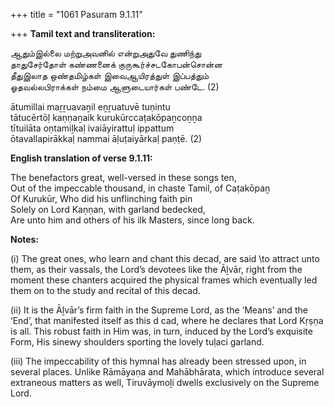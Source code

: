 +++
title = "1061 Pasuram 9.1.11"

+++
**Tamil text and transliteration:**

ஆதும்இல்லை மற்றுஅவனில் என்றுஅதுவே துணிந்து  
தாதுசேர்தோள் கண்ணனைக் குருகூர்ச்சடகோபன்சொன்ன  
தீதுஇலாத ஒண்தமிழ்கள் இவைஆயிரத்துள் இப்பத்தும்  
ஓதவல்லபிராக்கள் நம்மை ஆளுடையார்கள் பண்டே. (2)

ātumillai maṟṟuavaṉil eṉṟuatuvē tuṇintu  
tātucērtōḷ kaṇṇaṉaik kurukūrccaṭakōpaṉcoṉṉa  
tītuilāta oṇtamiḻkaḷ ivaiāyirattuḷ ippattum  
ōtavallapirākkaḷ nammai āḷuṭaiyārkaḷ paṇṭē. (2)

**English translation of verse 9.1.11:**

The benefactors great, well-versed in these songs ten,  
Out of the impeccable thousand, in chaste Tamil, of Caṭakōpaṉ  
Of Kurukūr, Who did his unflinching faith pin  
Solely on Lord Kaṇṇan, with garland bedecked,  
Are unto him and others of his ilk Masters, since long back.

**Notes:**

\(i\) The great ones, who learn and chant this decad, are said \\to attract unto them, as their vassals, the Lord’s devotees like the Āḻvār, right from the moment these chanters acquired the physical frames which eventually led them on to the study and recital of this decad.

\(ii\) It is the Āḻvār’s firm faith in the Supreme Lord, as the ‘Means’ and the ‘End’, that manifested itself as this d cad, where he declares that Lord Kṛṣṇa is all. This robust faith in Him was, in turn, induced by the Lord’s exquisite Form, His sinewy shoulders sporting the lovely tuḷaci garland.

\(iii\) The impeccability of this hymnal has already been stressed upon, in several places. Unlike Rāmāyaṇa and Mahābhārata, which introduce several extraneous matters as well, Tiruvāymoḻi dwells exclusively on the Supreme Lord.


